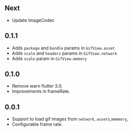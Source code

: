 ## Next

* Update ImageCodec

## 0.1.1

* Adds `package` and `bundle` params in `GifView.asset`
* Adds `scale` and `headers` params in `GifView.network`
* Adds `scale` param in `GifView.memory`


## 0.1.0

* Remove warn flutter 3.0.
* Improvements in frameRate.

## 0.0.1

* Support to load gif images from `network`, `assets`,`memmory`,
* Configurable frame rate.

